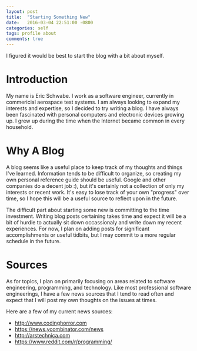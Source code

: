 ```yaml
---
layout: post
title:  "Starting Something New"
date:   2016-03-04 22:51:00 -0800
categories: self
tags: profile about
comments: true
---
```


I figured it would be best to start the blog with a bit about myself.

# Introduction

My name is Eric Schwabe. I work as a software engineer, currently in commericial aerospace test systems. I am always looking to expand my interests and expertise, so I decided to try writing a blog. I have always been fascinated with personal computers and electronic devices growing up. I grew up during the time when the Internet became common in every household.

# Why A Blog

A blog seems like a useful place to keep track of my thoughts and things I've learned. Information tends to be difficult to organize, so creating my own personal reference guide should be useful. Google and other companies do a decent job :), but it's certainly not a collection of only my interests or recent work. It's easy to lose track of your own "progress" over time, so I hope this will be a useful source to reflect upon in the future.

The difficult part about starting some new is committing to the time investment. Writing blog posts certaining takes time and expect it will be a bit of hurdle to actually sit down occassionaly and write down my recent experiences. For now, I plan on adding posts for significant accomplishments or useful tidbits, but I may commit to a more regular schedule in the future. 

# Sources

As for topics, I plan on primarily focusing on areas related to software engineering, programming, and technology. Like most professional software engineerings, I have a few news sources that I tend to read often and expect that I will post my own thoughts on the issues at times.

Here are a few of my current news sources:

- <http://www.codinghorror.com>
- <https://news.ycombinator.com/news>
- <http://arstechnica.com>
- <https://www.reddit.com/r/programming/>
